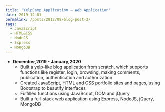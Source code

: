 ```yaml
---
title: 'YelpCamp Application – Web Application'
date: 2019-12-01
permalink: /posts/2012/08/blog-post-2/
tags:
  - JavaScript
  - HTML&CSS
  - NodeJS
  - Express
  - MongoDB
---
```


* **December,2019 - January,2020** 
    * Built a yelp-like blog application from scratch, which supports functions like register, login, browsing, making comments, publication, authentication and authorization
    * Created JavaScript, HTML and CSS portfolio sites and pages, using Bootstrap to beautify interfaces
    * Fulfilled functions using JavaScript, DOM and jQuery
    * Built a full-stack web application using Express, NodeJS, jQuery, MongoDB


